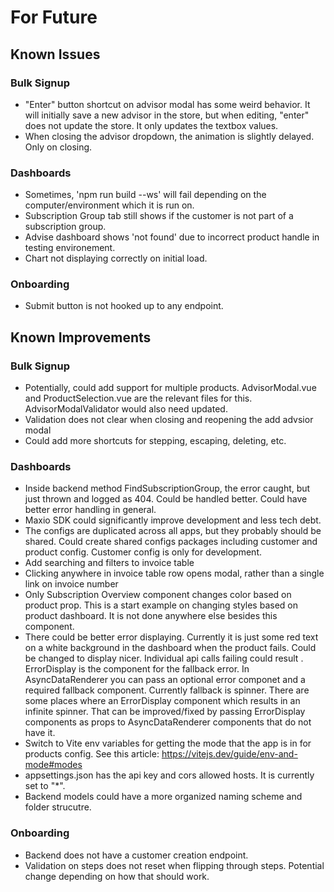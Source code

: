 # For Future

## Known Issues
### Bulk Signup
- "Enter" button shortcut on advisor modal has some weird behavior. It will initially save a new advisor in the store, but when editing, "enter" does not update the store. It only updates the textbox values.
- When closing the advisor dropdown, the animation is slightly delayed. Only on closing.

### Dashboards
- Sometimes, 'npm run build --ws' will fail depending on the computer/environment which it is run on.
- Subscription Group tab still shows if the customer is not part of a subscription group.
- Advise dashboard shows 'not found' due to incorrect product handle in testing environement.
- Chart not displaying correctly on initial load.

### Onboarding
- Submit button is not hooked up to any endpoint.

## Known Improvements
### Bulk Signup
- Potentially, could add support for multiple products. AdvisorModal.vue and ProductSelection.vue are the relevant files for this. AdvisorModalValidator would also need updated.
- Validation does not clear when closing and reopening the add advsior modal
- Could add more shortcuts for stepping, escaping, deleting, etc.

### Dashboards
- Inside backend method FindSubscriptionGroup, the error caught, but just thrown and logged as 404. Could be handled better. Could have better error handling in general.
- Maxio SDK could significantly improve development and less tech debt.
- The configs are duplicated across all apps, but they probably should be shared. Could create shared configs packages including customer and product config. Customer config is only for development.
- Add searching and filters to invoice table
- Clicking anywhere in invoice table row opens modal, rather than a single link on invoice number
- Only Subscription Overview component changes color based on product prop. This is a start example on changing styles based on product dashboard. It is not done anywhere else besides this component.
- There could be better error displaying. Currently it is just some red text on a white background in the dashboard when the product fails. Could be changed to display nicer. Individual api calls failing could result . ErrorDisplay is the component for the fallback error. In AsyncDataRenderer you can pass an optional error componet and a required fallback component. Currently fallback is spinner. There are some places where an ErrorDisplay component which results in an infinite spinner. That can be improved/fixed by passing ErrorDisplay components as props to AsyncDataRenderer components that do not have it.
- Switch to Vite env variables for getting the mode that the app is in for products config. See this article: https://vitejs.dev/guide/env-and-mode#modes
- appsettings.json has the api key and cors allowed hosts. It is currently set to "*".
- Backend models could have a more organized naming scheme and folder strucutre.

### Onboarding
- Backend does not have a customer creation endpoint.
- Validation on steps does not reset when flipping through steps. Potential change depending on how that should work.
